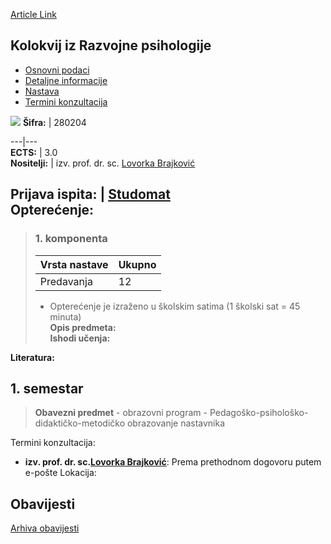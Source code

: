 [Article Link](https://www.fhs.hr/predmet/kirp)

## Kolokvij iz Razvojne psihologije
  * [Osnovni podaci](https://www.fhs.hr/predmet/kirp#v1id-523881_828184_1_0 "Osnovni podaci")
  * [Detaljne informacije](https://www.fhs.hr/predmet/kirp#v1id-523881_828184_1_1 "Detaljne informacije")
  * [Nastava](https://www.fhs.hr/predmet/kirp#v1id-523881_828184_1_2 "Nastava")
  * [Termini konzultacija](https://www.fhs.hr/predmet/kirp#v1id-523881_828184_1_3 "Termini konzultacija")


[![](https://www.fhs.hr/img/flags/gif/hr.gif)](https://www.fhs.hr/predmet/kirp)
**Šifra:** |  280204  
  
---|---  
**ECTS:** |  3.0   
**Nositelji:** |  izv. prof. dr. sc. [Lovorka Brajković](https://www.fhs.hr/djelatnik/lovorka.brajkovic)   
  
**Prijava ispita:** |  [Studomat](http://www.isvu.hr/studomat)  
**Opterećenje:**  
---  
> ### 1. komponenta
> | Vrsta nastave | Ukupno  
> ---|---  
> Predavanja | 12  
> * Opterećenje je izraženo u školskim satima (1 školski sat = 45 minuta)   
**Opis predmeta:**  
> **Ishodi učenja:**  

  
**Literatura:**  

  
**1. semestar**  
---  
> **Obavezni predmet** - obrazovni program - Pedagoško-psihološko-didaktičko-metodičko obrazovanje nastavnika  
>   
Termini konzultacija: 
  * **izv. prof. dr. sc.[Lovorka Brajković](https://www.fhs.hr/djelatnik/lovorka.brajkovic)**: 
Prema prethodnom dogovoru putem e-pošte
Lokacija: 


## Obavijesti
[Arhiva obavijesti](https://www.fhs.hr/predmet/kirp?@=21sq5#news_132235 "Arhiva obavijesti")
